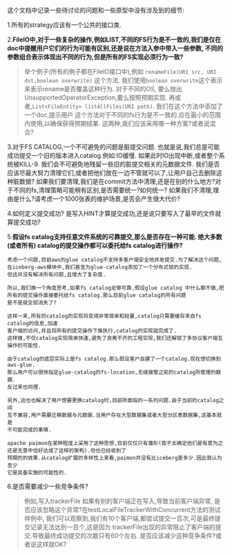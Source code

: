 这个文档中记录一些待讨论的问题和一些原型中没有涉及到的细节:

1.所有的strategy应该有一个公共的接口类.

2.**FileIO中,对于一些复杂的操作,例如LIST,不同的FS行为是不一致的,我们是仅在doc中提醒用户它们的行为可能有区别,还是说在方法入参中带入一些参数,
不同的参数组合表示体现出不同的行为,但是所有的FS实现必须行为一致?**
>举个例子(所有的例子都在FileIO接口中),例如 `renameFile(URI src, URI dst,boolean overwrite)` 这个方法.
我们使用`boolean overwrite`这个表示来表示rename是否覆盖这种行为. 对于不同的OS,
要么抛出 UnsupportedOperatorException,要么按照预期实现.
再或者,`List<FileEntity> listAllFiles(URI path)`. 我们在这个方法中添加了一个doc,提示用户
这个方法对于不同的fs行为是不一致的.应在最小的范围内使用,以确保获得预期结果. 这两种,我们应该采用哪一种方案?或者说混合?


3.对于FS CATALOG,一个不可避免的问题是脏提交问题. 也就是说,我们总是可能成功提交一个旧的版本进入catalog.例如:IO缓慢.
如果此时IO出现中断,或者整个系统被KILL-9. 我们会不可避免地残留一些旧的脏提交相关的元数据文件.
我们是否应该尽最大努力清理它们,或者把他们放在一边不管就可以了,让用户自己去删除这种脏数据?
如果我们要清理,我们是在commit方法中清理,还是在别的什么地方?对于不同的fs,清理策略可能稍有区别,是否需要统一?如何统一?
如果我们不清理,理由是什么?请考虑一个1000张表的维护场景,是否会产生很大代价?

4.如何定义提交成功? 是写入HINT才算提交成功,还是说只要写入了最早的文件就算提交成功?

5.**假设fs catalog支持任意文件系统的可靠提交,那么是否存在一种可能. 绝大多数(或者所有)
catalog的提交操作都可以委托给fs catalog进行操作?**
```
考虑一个问题,目前aws的glue catalog不支持多客户端安全地并发提交.为了解决这个问题,
在iceberg-aws模块中,我们甚至为glue-catalog添加了一个分布式锁的实现.
但这并没有解决所有问题,且增大了复杂度.

所以,我们换一个角度思考,如果fs catalog足够可靠,假设glue catalog 中什么都不做,把所有的提交操作直接委托给fs catalog.那么目前glue catalog的所有问题
是不是就全部消失了?

这样一来,所有的catalog的实现将变得非常简单和轻量,catalog只需要缓存来自fs catalog的信息,加速
客户端的访问,并且将所有的提交操作下推执行,catalog的实现就完成了.
这样做,不仅catalog实现简单快速,避免了良莠不齐的工程实现,我们还解锁了多协议客户端互操作的可能性.

由于catalog的底层实际上是fs catalog.那么假设客户自建了一个catalog.现在想切换到aws-glue.
那么用户可以很快指定glue-catalog的fs-location,无缝接管之前的catalog所管理的数据.
反过来也同理.

另外,这也也解决了用户想要更换catalog时,目前所面临的一系列问题.由于当前的catalog之间
互不兼容,用户需要迁移数据与元数据.当用户存在大型数据集或者大型分区表数据集,这基本就是
不可能完成的事情.

apache paimon在某种程度上采用了这种思想,目前仅仅只有雏形(我不太确定他们是有意为之还是无意中恰好达成了这样的架构).但也已经收到了
预期的的效果.从catalog扩展的多样性上来看,paimon并没有比iceberg差多少.因此我认为至少
它是具备实施的可能性的.
```


6.是否需要减少一些竞争条件?
>例如,写入trackerFile 如果有别的客户端正在写入,导致当前客户端异常,
是否应该忽略这个异常?在testLocalFileTrackerWithConcurrent方法的测试样例中,
我们可以观察到,我们有10个客户端,都尝试提交一百次,可是最终提交记录无法达到一百个,这是因为
trackerFile出现的异常阻止了客户端的提交.导致最终成功提交的次数只有60个左右.
是否应该减少这种竞争条件?或者说这样就OK?
